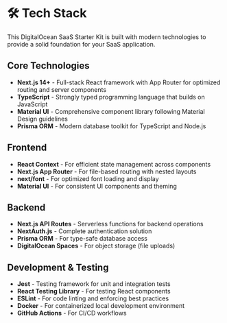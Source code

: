 # 🛠️ Tech Stack

This DigitalOcean SaaS Starter Kit is built with modern technologies to provide a solid foundation for your SaaS application.

## Core Technologies

- **Next.js 14+** - Full-stack React framework with App Router for optimized routing and server components
- **TypeScript** - Strongly typed programming language that builds on JavaScript
- **Material UI** - Comprehensive component library following Material Design guidelines
- **Prisma ORM** - Modern database toolkit for TypeScript and Node.js

## Frontend

- **React Context** - For efficient state management across components
- **Next.js App Router** - For file-based routing with nested layouts
- **next/font** - For optimized font loading and display
- **Material UI** - For consistent UI components and theming

## Backend

- **Next.js API Routes** - Serverless functions for backend operations
- **NextAuth.js** - Complete authentication solution
- **Prisma ORM** - For type-safe database access
- **DigitalOcean Spaces** - For object storage (file uploads)

## Development & Testing

- **Jest** - Testing framework for unit and integration tests
- **React Testing Library** - For testing React components
- **ESLint** - For code linting and enforcing best practices
- **Docker** - For containerized local development environment
- **GitHub Actions** - For CI/CD workflows